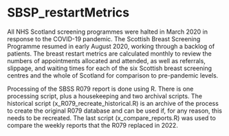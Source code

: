 # SBSP_restartMetrics

All NHS Scotland screening programmes were halted in March 2020 in response to the COVID-19 pandemic. The Scottish Breast Screening Programme resumed in early August 2020, working through a backlog of patients. The breast restart metrics are calculated monthly to review the numbers of appointments allocated and attended, as well as referrals, slippage, and waiting times for each of the six Scottish breast screening centres and the whole of Scotland for comparison to pre-pandemic levels.


Processing of the SBSS R079 report is done using R. There is one processing script, plus a housekeeping and two archival scripts. The historical script (x_R079_recreate_historical.R) is an archive of the process to create the original R079 database and can be used if, for any reason, this needs to be recreated. The last script (x_compare_reports.R) was used to compare the weekly reports that the R079 replaced in 2022.

